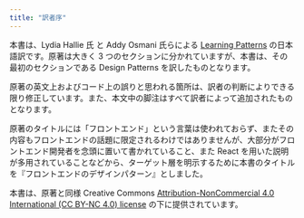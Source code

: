 ```yaml
---
title: "訳者序"
---
```


本書は、Lydia Hallie 氏 と Addy Osmani 氏らによる [Learning Patterns](https://www.patterns.dev/) の日本語訳です。原著は大きく 3 つのセクションに分かれていますが、本書は、その最初のセクションである Design Patterns を訳したものとなります。

原著の英文上およびコード上の誤りと思われる箇所は、訳者の判断によりできる限り修正しています。また、本文中の脚注はすべて訳者によって追加されたものとなります。

原著のタイトルには「フロントエンド」という言葉は使われておらず、またその内容もフロントエンドの話題に限定されるわけではありませんが、大部分がフロントエンド開発者を念頭に置いて書かれていること、また React を用いた説明が多用されていることなどから、ターゲット層を明示するために本書のタイトルを『フロントエンドのデザインパターン』としました。

本書は、原著と同様 Creative Commons [Attribution-NonCommercial 4.0 International (CC BY-NC 4.0) license](https://creativecommons.org/licenses/by-nc/4.0/) の下に提供されています。
